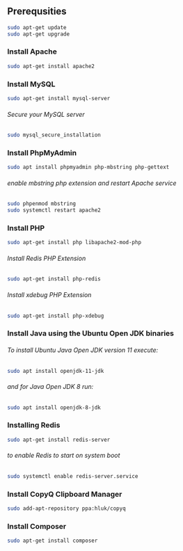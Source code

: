 ## Prerequsities
```bash
sudo apt-get update
sudo apt-get upgrade
```

### Install Apache
```bash
sudo apt-get install apache2
```

### Install MySQL
``` bash
sudo apt-get install mysql-server
```
###### Secure your MySQL server
``` bash
sudo mysql_secure_installation
```

### Install PhpMyAdmin
``` bash
sudo apt install phpmyadmin php-mbstring php-gettext
```
###### enable mbstring php extension and restart Apache service 
```bash
sudo phpenmod mbstring
sudo systemctl restart apache2
```

### Install PHP
```bash
sudo apt-get install php libapache2-mod-php
```
###### Install Redis PHP Extension
```bash
sudo apt-get install php-redis
```
###### Install xdebug PHP Extension
```bash
sudo apt-get install php-xdebug
```
### Install Java using the Ubuntu Open JDK binaries
###### To install Ubuntu Java Open JDK version 11 execute:
``` bash
sudo apt install openjdk-11-jdk
```
###### and for Java Open JDK 8 run:
```bash
sudo apt install openjdk-8-jdk
```
### Installing Redis
```bash
sudo apt-get install redis-server
```
###### to enable Redis to start on system boot
```bash
sudo systemctl enable redis-server.service
```

### Install CopyQ Clipboard Manager
```bash
sudo add-apt-repository ppa:hluk/copyq
```

### Install Composer
```bash
sudo apt-get install composer
```
